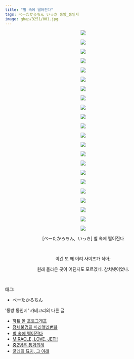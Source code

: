 ```yaml
---
title: "별 속에 떨어진다"
tags: べーたかろちん いっき 동방_동인지
image: ghap/3251/001.jpg
---
```

<div class="article">
<p style="text-align: center; clear: none; float: none;"><img src="{{ site.nasurl }}/ghap/3251/001.jpg"/></p>
<p style="text-align: center; clear: none; float: none;"><img src="{{ site.nasurl }}/ghap/3251/002.jpg"/></p>
<p style="text-align: center; clear: none; float: none;"><img src="{{ site.nasurl }}/ghap/3251/003.jpg"/></p>
<p style="text-align: center; clear: none; float: none;"><img src="{{ site.nasurl }}/ghap/3251/004.jpg"/></p>
<p style="text-align: center; clear: none; float: none;"><img src="{{ site.nasurl }}/ghap/3251/005.jpg"/></p>
<p style="text-align: center; clear: none; float: none;"><img src="{{ site.nasurl }}/ghap/3251/006.jpg"/></p>
<p style="text-align: center; clear: none; float: none;"><img src="{{ site.nasurl }}/ghap/3251/007.jpg"/></p>
<p style="text-align: center; clear: none; float: none;"><img src="{{ site.nasurl }}/ghap/3251/008.jpg"/></p>
<p style="text-align: center; clear: none; float: none;"><img src="{{ site.nasurl }}/ghap/3251/009.jpg"/></p>
<p style="text-align: center; clear: none; float: none;"><img src="{{ site.nasurl }}/ghap/3251/010.jpg"/></p>
<p style="text-align: center; clear: none; float: none;"><img src="{{ site.nasurl }}/ghap/3251/011.jpg"/></p>
<p style="text-align: center; clear: none; float: none;"><img src="{{ site.nasurl }}/ghap/3251/012.jpg"/></p>
<p style="text-align: center; clear: none; float: none;"><img src="{{ site.nasurl }}/ghap/3251/013.jpg"/></p>
<p style="text-align: center; clear: none; float: none;"><img src="{{ site.nasurl }}/ghap/3251/014.jpg"/></p>
<p style="text-align: center; clear: none; float: none;"><img src="{{ site.nasurl }}/ghap/3251/015.jpg"/></p>
<p style="text-align: center; clear: none; float: none;"><img src="{{ site.nasurl }}/ghap/3251/016.jpg"/></p>
<p style="text-align: center; clear: none; float: none;"><img src="{{ site.nasurl }}/ghap/3251/017.jpg"/></p>
<p style="text-align: center; clear: none; float: none;"><img src="{{ site.nasurl }}/ghap/3251/018.jpg"/></p>
<p style="text-align: center; clear: none; float: none;"><img src="{{ site.nasurl }}/ghap/3251/019.jpg"/></p>
<p style="text-align: center; clear: none; float: none;"><img src="{{ site.nasurl }}/ghap/3251/020.jpg"/></p>
<p style="text-align: center; clear: none; float: none;"><img src="{{ site.nasurl }}/ghap/3251/021.jpg"/></p>
<p style="text-align: center; clear: none; float: none;"><img src="{{ site.nasurl }}/ghap/3251/022.jpg"/></p>
<p style="text-align: center; clear: none; float: none;">[べーたかろちん,  いっき] 별 속에 떨어진다</p>
<p style="text-align: center; clear: none; float: none;"><br/></p>
<p style="text-align: center; clear: none; float: none;">이건 또 왜 이리 사이즈가 작아;</p>
<p style="text-align: center; clear: none; float: none;">원래 올라온 곳이 어딘지도 모르겠네. 참치넷이었나.</p>
<p><br/></p>
</div><div class="tagTrail">
<p>태그: </p>
<ul>
<li>べーたかろちん</li>
</ul>
</div><div class="another">
<p>'동방 동인지' 카테고리의 다른 글</p>
<ul>
<li><a href="/2017-05-17-ghap_3254">하트 볼 포토그래프</a></li>
<li><a href="/2017-05-15-ghap_3253">정체불명의 마리앨리변화</a></li>
<li><a href="/2017-05-15-ghap_3251">별 속에 떨어진다</a></li>
<li><a href="/2017-05-15-ghap_3250">MIRACLE, LOVE, JET!!</a></li>
<li><a href="/2017-05-15-ghap_3249">중2병은 통과의례</a></li>
<li><a href="/2017-05-15-ghap_3248">굴레의 묘지, 그 아래</a></li>
</ul>
</div><div class="cb_module cb_fluid">
<div class="cb_wrt cb_profile">
</div><!-- commentList close -->
</div>